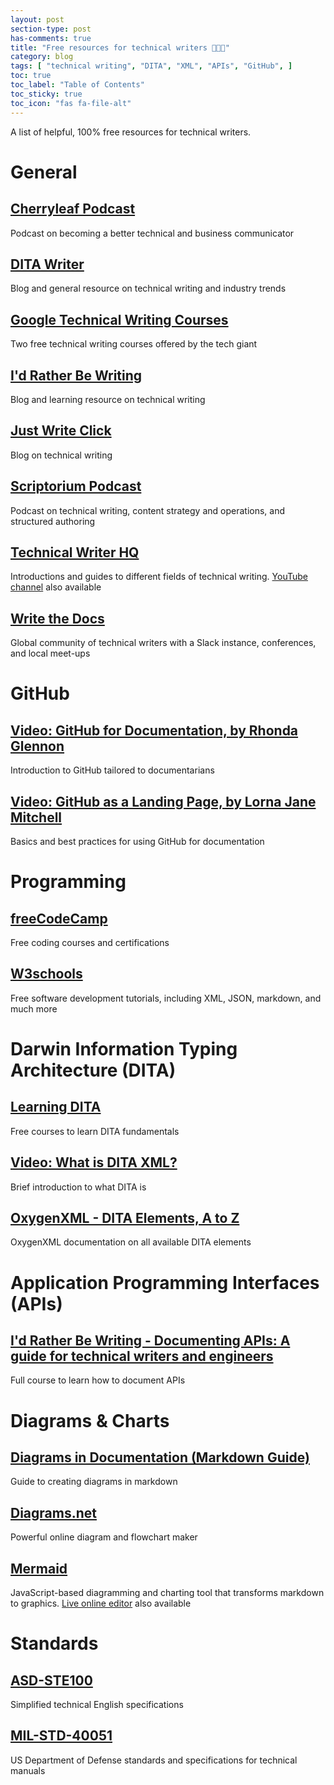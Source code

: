 ```yaml
---
layout: post
section-type: post
has-comments: true
title: "Free resources for technical writers 👨🏻‍💻"
category: blog
tags: [ "technical writing", "DITA", "XML", "APIs", "GitHub", ]
toc: true
toc_label: "Table of Contents"
toc_sticky: true
toc_icon: "fas fa-file-alt"
---
```


A list of helpful, 100% free resources for technical writers.

# General
## [Cherryleaf Podcast](https://www.cherryleaf.com/podcast/)
Podcast on becoming a better technical and business communicator  
## [DITA Writer](https://www.ditawriter.com)
Blog and general resource on technical writing and industry trends  
## [Google Technical Writing Courses](https://developers.google.com/tech-writing/)
Two free technical writing courses offered by the tech giant  
## [I'd Rather Be Writing](https://idratherbewriting.com)
Blog and learning resource on technical writing  
## [Just Write Click](https://justwriteclick.com)
Blog on technical writing  
## [Scriptorium Podcast](https://www.scriptorium.com/category/podcast/)
Podcast on technical writing, content strategy and operations, and structured authoring  
## [Technical Writer HQ](https://technicalwriterhq.com/documentation/)
Introductions and guides to different fields of technical writing. [YouTube channel](https://www.youtube.com/@technicalcommunication) also available  
## [Write the Docs](https://www.writethedocs.org)
Global community of technical writers with a Slack instance, conferences, and local meet-ups  

# GitHub
## [Video: GitHub for Documentation, by Rhonda Glennon](https://youtu.be/812E14gFgb4)
Introduction to GitHub tailored to documentarians  
## [Video: GitHub as a Landing Page, by Lorna Jane Mitchell](https://youtu.be/fXMN4X9B8Rg)
Basics and best practices for using GitHub for documentation  

# Programming
## [freeCodeCamp](https://www.freecodecamp.org)
Free coding courses and certifications  
## [W3schools](https://www.w3schools.io)
Free software development tutorials, including XML, JSON, markdown, and much more  

# Darwin Information Typing Architecture (DITA)
## [Learning DITA](https://learningdita.com)
Free courses to learn DITA fundamentals  
## [Video: What is DITA XML?](https://youtu.be/Y9SzB5KceIQ)
Brief introduction to what DITA is  
## [OxygenXML - DITA Elements, A to Z](https://www.oxygenxml.com/dita/1.3/specs/langRef/quick-reference/all-elements-a-to-z.html)
OxygenXML documentation on all available DITA elements  

# Application Programming Interfaces (APIs)
## [I'd Rather Be Writing - Documenting APIs: A guide for technical writers and engineers](https://idratherbewriting.com/learnapidoc/)
Full course to learn how to document APIs  

# Diagrams & Charts
## [Diagrams in Documentation (Markdown Guide)](https://medium.com/technical-writing-is-easy/diagrams-in-documentation-markdown-guide-4e78419e8d2f)
Guide to creating diagrams in markdown  
## [Diagrams.net](https://app.diagrams.net)
Powerful online diagram and flowchart maker  
## [Mermaid](https://mermaid.js.org)
JavaScript-based diagramming and charting tool that transforms markdown to graphics. [Live online editor](https://mermaid.live/edit) also available  

# Standards
## [ASD-STE100](https://www.asd-ste100.org)
Simplified technical English specifications  
## [MIL-STD-40051](https://www.ldac.army.mil/app-mil-std-page)
US Department of Defense standards and specifications for technical manuals  
